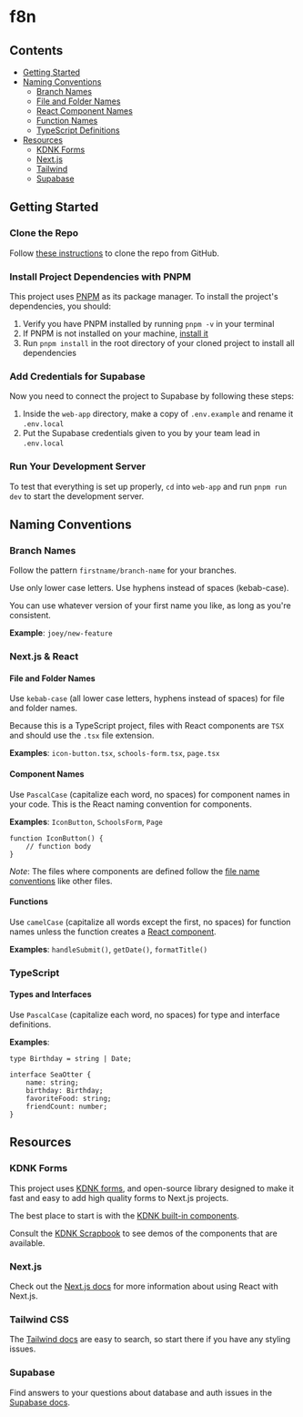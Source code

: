 # f8n

## Contents

- [Getting Started](#getting-started)
- [Naming Conventions](#naming-conventions)
  - [Branch Names](#branch-names)
  - [File and Folder Names](#file-and-folder-names)
  - [React Component Names](#component-names)
  - [Function Names](#functions)
  - [TypeScript Definitions](#types-and-interfaces)
- [Resources](#resources)
  - [KDNK Forms](#kdnk-forms)
  - [Next.js](#nextjs)
  - [Tailwind](#tailwind-css)
  - [Supabase](#supabase)

## Getting Started

### Clone the Repo

Follow [these instructions](https://docs.github.com/en/repositories/creating-and-managing-repositories/cloning-a-repository) to clone the repo from GitHub.

### Install Project Dependencies with PNPM

This project uses [PNPM](https://pnpm.io/) as its package manager. To install the project's dependencies, you should:

1. Verify you have PNPM installed by running `pnpm -v` in your terminal
2. If PNPM is not installed on your machine, [install it](https://pnpm.io/installation)
3. Run `pnpm install` in the root directory of your cloned project to install all dependencies

### Add Credentials for Supabase

Now you need to connect the project to Supabase by following these steps:

1. Inside the `web-app` directory, make a copy of `.env.example` and rename it `.env.local`
2. Put the Supabase credentials given to you by your team lead in `.env.local`

### Run Your Development Server

To test that everything is set up properly, `cd` into `web-app` and run `pnpm run dev` to start the development server.

## Naming Conventions

### Branch Names

Follow the pattern `firstname/branch-name` for your branches.

Use only lower case letters. Use hyphens instead of spaces (kebab-case).

You can use whatever version of your first name you like, as long as you're consistent.

**Example**: `joey/new-feature`

### Next.js & React

#### File and Folder Names

Use `kebab-case` (all lower case letters, hyphens instead of spaces) for file and folder names.

Because this is a TypeScript project, files with React components are `TSX` and should use the `.tsx` file extension.

**Examples**: `icon-button.tsx`, `schools-form.tsx`, `page.tsx`

#### Component Names

Use `PascalCase` (capitalize each word, no spaces) for component names in your code. This is the React naming convention for components.

**Examples**: `IconButton`, `SchoolsForm`, `Page`

```
function IconButton() {
    // function body
}
```

_Note_: The files where components are defined follow the [file name conventions](#file-and-folder-names) like other files.

#### Functions

Use `camelCase` (capitalize all words except the first, no spaces) for function names unless the function creates a [React component](#component-names).

**Examples**: `handleSubmit()`, `getDate()`, `formatTitle()`

### TypeScript

#### Types and Interfaces

Use `PascalCase` (capitalize each word, no spaces) for type and interface definitions.

**Examples**:

```
type Birthday = string | Date;

interface SeaOtter {
    name: string;
    birthday: Birthday;
    favoriteFood: string;
    friendCount: number;
}
```

## Resources

### KDNK Forms

This project uses [KDNK forms](https://kdnk-f8n-scrapbook-villagers.vercel.app/), and open-source library designed to make it fast and easy to add high quality forms to Next.js projects.

The best place to start is with the [KDNK built-in components](https://kdnk-f8n-scrapbook-villagers.vercel.app/2_form-inputs/1_built-in).

Consult the [KDNK Scrapbook](https://kdnk-f8n-scrapbook-villagers.vercel.app/) to see demos of the components that are available.

### Next.js

Check out the [Next.js docs](https://nextjs.org/docs) for more information about using React with Next.js.

### Tailwind CSS

The [Tailwind docs](https://tailwindcss.com/) are easy to search, so start there if you have any styling issues.

### Supabase

Find answers to your questions about database and auth issues in the [Supabase docs](https://supabase.com/docs).
